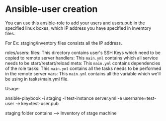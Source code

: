 # Ansible-user creation

You can use this ansible-role to add your users and users.pub in the specified linux boxes, which IP address you have specified in inventory files.

For Ex: staging/inventory files consists all the IP address.

roles/users:
	files: This directory contains user's SSH Keys which need to be copied to remote server
	handlers: This `main.yml` contains which all service needs to be start/restart/reload 
	meta: This `main.yml` contains dependencies of the role
	tasks: This `main.yml` contains all the tasks needs to be performed in the remote server
	vars: This `main.yml` contains all the variable which we'll be using in tasks/main.yml file.
  
Usage:

ansible-playbook -i staging -l test-instance server.yml -e username=test-user -e key=test-user.pub 

staging folder contains --> Inventory of stage machine 

